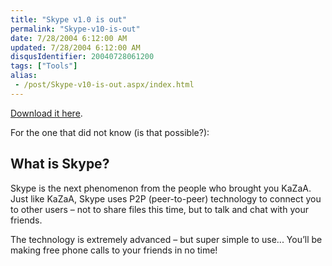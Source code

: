 ```yaml
---
title: "Skype v1.0 is out"
permalink: "Skype-v10-is-out"
date: 7/28/2004 6:12:00 AM
updated: 7/28/2004 6:12:00 AM
disqusIdentifier: 20040728061200
tags: ["Tools"]
alias:
 - /post/Skype-v10-is-out.aspx/index.html
---
```

[Download it here](http://www.skype.net/download.html).

For the one that did not know (is that possible?):<td align="center" width="53%"></td><td width="47%">
<!-- more -->


<h2>What is Skype?</h2>


Skype is the next phenomenon from the people who brought you KaZaA. Just like KaZaA, Skype uses P2P (peer-to-peer) technology to connect you to other users – not to share files this time, but to talk and chat with your friends.

The technology is extremely advanced – but super simple to use... You’ll be making free phone calls to your friends in no time!
</td>
